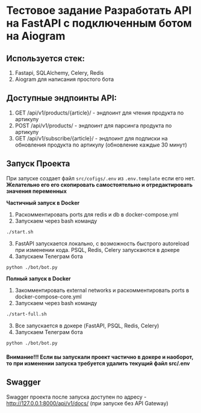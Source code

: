 # Тестовое задание Разработать API на FastAPI с подключенным ботом на Aiogram

## Используется стек:

1. Fastapi, SQLAlchemy, Celery, Redis
2. Aiogram для написания простого бота

## Доступные эндпоинты API:

1. GET /api/v1/products/{article}/ - эндпоинт для чтения продукта по артикулу
2. POST /api/v1/products/ - эндпоинт для парсинга продукта по артикулу
3. GET /api/v1/subscribe/{article}/ - эндпоинт для подписки на обновления продукта по артикулу (обновление каждые 30 минут)

## Запуск Проекта

При запуске создает файл ``` src/cofigs/.env ``` из ``` .env.template ``` если его нет.<br>
**Желательно его его скопировать самостоятельно и отредактировать значения переменных**

**Частичный запуск в Docker**
1. Раскомментировать ports для redis и db в docker-compose.yml
2. Запускаем через bash команду
```bash
./start.sh
```
3. FastAPI запускается локально, с возможность быстрого autoreload при изменении кода. PSQL, Redis, Celery запускаются в докере
4. Запускаем Телеграм бота 
```bash
python ./bot/bot.py
```

**Полный запуск в Docker**
1. Закомментировать external networks и раскомментировать ports в docker-compose-core.yml
2. Запускаем через bash команду
```bash
./start-full.sh
```
3. Все запускается в докере (FastAPI, PSQL, Redis, Celery)
4. Запускаем Телеграм бота 
```bash
python ./bot/bot.py
```


#### Внимание!!! Если вы запускали проект частично в докере и наоборот, то при изменении запуска требуется удалить текущий файл src/.env 


## Swagger
Swagger проекта после запуска доступен по адресу - http://127.0.0.1:8000/api/v1/docs/ (при запуске без API Gateway)
